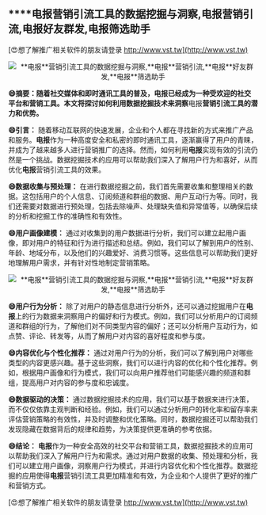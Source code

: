 ## ****电报**营销引流工具的数据挖掘与洞察,**电报**营销引流,**电报**好友群发,**电报**筛选助手**

[😍想了解推广相关软件的朋友请登录 http://www.vst.tw](http://www.vst.tw)

 <center><img src="https://vst.tw/MP4/tuiguang/png/7.png" alt="**电报**营销引流工具的数据挖掘与洞察,**电报**营销引流,**电报**好友群发,**电报**筛选助手"></center>

**😄摘要：随着社交媒体和即时通讯工具的普及，**电报**已经成为一种受欢迎的社交平台和营销工具。本文将探讨如何利用数据挖掘技术来洞察**电报**营销引流工具的潜力和优势。**

**😄引言：**
随着移动互联网的快速发展，企业和个人都在寻找新的方式来推广产品和服务。**电报**作为一种高度安全和私密的即时通讯工具，逐渐赢得了用户的青睐，并成为了越来越多人进行营销推广的选择。然而，如何利用**电报**实现有效的引流仍然是一个挑战。数据挖掘技术的应用可以帮助我们深入了解用户行为和喜好，从而优化**电报**营销引流工具的效果。

**😄数据收集与预处理：**
在进行数据挖掘之前，我们首先需要收集和整理相关的数据。这包括用户的个人信息、订阅频道和群组的数据、用户互动行为等。同时，我们还需要对数据进行预处理，包括去除噪声、处理缺失值和异常值等，以确保后续的分析和挖掘工作的准确性和有效性。

**😄用户画像建模：**
通过对收集到的用户数据进行分析，我们可以建立起用户画像，即对用户的特征和行为进行描述和总结。例如，我们可以了解到用户的性别、年龄、地域分布，以及他们的兴趣爱好、消费习惯等。这些信息可以帮助我们更好地理解用户需求，并有针对性地制定营销策略。

 <center><img src="https://vst.tw/MP4/tuiguang/png/6.png" alt="**电报**营销引流工具的数据挖掘与洞察,**电报**营销引流,**电报**好友群发,**电报**筛选助手"></center>

**😄用户行为分析：**
除了对用户的静态信息进行分析外，还可以通过挖掘用户在**电报**上的行为数据来洞察用户的偏好和行为模式。例如，我们可以分析用户的订阅频道和群组的行为，了解他们对不同类型内容的偏好；还可以分析用户互动行为，如点赞、评论、转发等，从而了解用户对内容的喜好程度和参与度。

**😄内容优化与个性化推荐：**
通过对用户行为的分析，我们可以了解到用户对哪些类型的内容更感兴趣。基于这些洞察，我们可以进行内容的优化和个性化推荐。例如，根据用户画像和行为模式，我们可以向用户推荐他们可能感兴趣的频道和群组，提高用户对内容的参与度和忠诚度。

**😄数据驱动的决策：**
通过数据挖掘技术的应用，我们可以基于数据来进行决策，而不仅仅依靠主观判断和经验。例如，我们可以通过分析用户的转化率和留存率来评估营销策略的有效性，并及时调整和优化策略。同时，数据挖掘还可以帮助我们发现隐藏在数据背后的规律和趋势，为决策提供更准确的参考依据。

**😄结论：**
**电报**作为一种安全高效的社交平台和营销工具，数据挖掘技术的应用可以帮助我们深入了解用户行为和需求。通过对用户数据的收集、预处理和分析，我们可以建立用户画像，洞察用户行为模式，并进行内容优化和个性化推荐。数据挖掘的应用使得**电报**营销引流工具更加精准和有效，为企业和个人提供了更好的推广和营销方式。

[😍想了解推广相关软件的朋友请登录 http://www.vst.tw](http://www.vst.tw)



